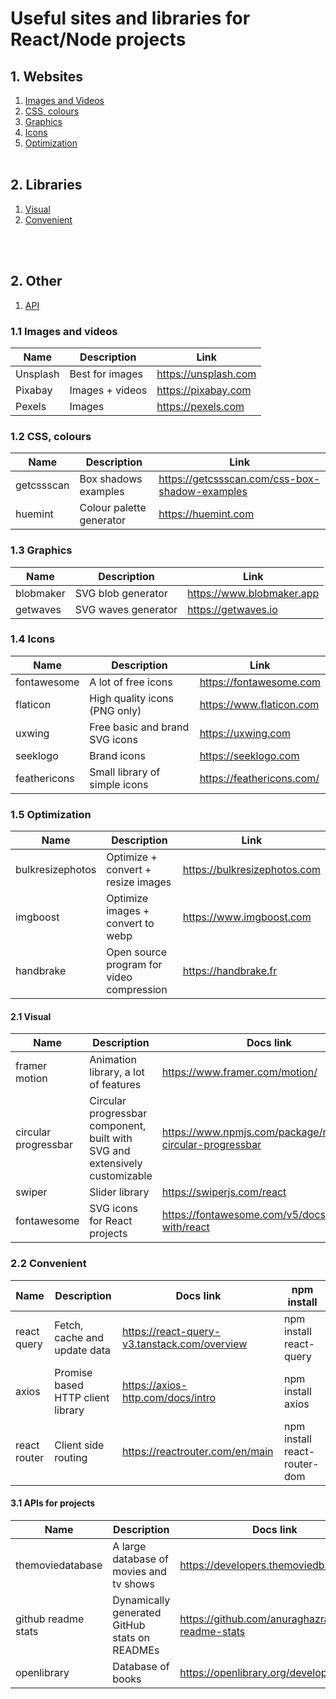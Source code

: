 <h1>Useful sites and libraries for React/Node projects</h1>

## **1. Websites**

1. [Images and Videos](#11-images-and-videos)
2. [CSS, colours](#12-css-colours)
3. [Graphics](#13-graphics)
4. [Icons](#14-icons)
5. [Optimization](#15-optimization)
   <br />
   <br />

## **2. Libraries**

1. [Visual](#21-visual)
2. [Convenient](#22-convenient)

<br />
<br />

## **2. Other**

1. [API](#31-api)

### 1.1 Images and videos

| Name     | Description     | Link                 |
| -------- | --------------- | -------------------- |
| Unsplash | Best for images | https://unsplash.com |
| Pixabay  | Images + videos | https://pixabay.com  |
| Pexels   | Images          | https://pexels.com   |

### 1.2 CSS, colours

| Name       | Description              | Link                                           |
| ---------- | ------------------------ | ---------------------------------------------- |
| getcssscan | Box shadows examples     | https://getcssscan.com/css-box-shadow-examples |
| huemint    | Colour palette generator | https://huemint.com                            |

### 1.3 Graphics

| Name      | Description         | Link                      |
| --------- | ------------------- | ------------------------- |
| blobmaker | SVG blob generator  | https://www.blobmaker.app |
| getwaves  | SVG waves generator | https://getwaves.io       |

### 1.4 Icons

| Name         | Description                    | Link                      |
| ------------ | ------------------------------ | ------------------------- |
| fontawesome  | A lot of free icons            | https://fontawesome.com   |
| flaticon     | High quality icons (PNG only)  | https://www.flaticon.com  |
| uxwing       | Free basic and brand SVG icons | https://uxwing.com        |
| seeklogo     | Brand icons                    | https://seeklogo.com      |
| feathericons | Small library of simple icons  | https://feathericons.com/ |

### 1.5 Optimization

| Name             | Description                               | Link                         |
| ---------------- | ----------------------------------------- | ---------------------------- |
| bulkresizephotos | Optimize + convert + resize images        | https://bulkresizephotos.com |
| imgboost         | Optimize images + convert to webp         | https://www.imgboost.com     |
| handbrake        | Open source program for video compression | https://handbrake.fr         |

#### 2.1 Visual

| Name                 | Description                                                                 | Docs link                                                | npm install                                       |
| -------------------- | --------------------------------------------------------------------------- | -------------------------------------------------------- | ------------------------------------------------- |
| framer motion        | Animation library, a lot of features                                        | https://www.framer.com/motion/                           | npm install framer-motion                         |
| circular progressbar | Circular progressbar component, built with SVG and extensively customizable | https://www.npmjs.com/package/react-circular-progressbar | npm install --save react-circular-progressbar     |
| swiper               | Slider library                                                              | https://swiperjs.com/react                               | npm install swiper                                |
| fontawesome          | SVG icons for React projects                                                | https://fontawesome.com/v5/docs/web/use-with/react       | npm install --save @fortawesome/react-fontawesome |

### 2.2 Convenient

| Name         | Description                       | Docs link                                    | npm install                  |
| ------------ | --------------------------------- | -------------------------------------------- | ---------------------------- |
| react query  | Fetch, cache and update data      | https://react-query-v3.tanstack.com/overview | npm install react-query      |
| axios        | Promise based HTTP client library | https://axios-http.com/docs/intro            | npm install axios            |
| react router | Client side routing               | https://reactrouter.com/en/main              | npm install react-router-dom |

#### 3.1 APIs for projects

| Name                | Description                                   | Docs link                                          |
| ------------------- | --------------------------------------------- | -------------------------------------------------- |
| themoviedatabase    | A large database of movies and tv shows       | https://developers.themoviedb.org/3                |
| github readme stats | Dynamically generated GitHub stats on READMEs | https://github.com/anuraghazra/github-readme-stats |
| openlibrary         | Database of books                             | https://openlibrary.org/developers/api             |
